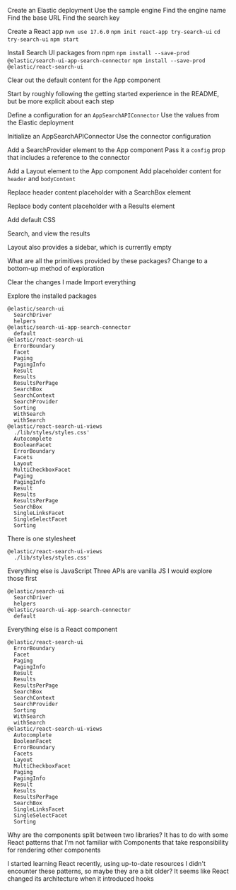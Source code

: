 Create an Elastic deployment
Use the sample engine
Find the engine name
Find the base URL
Find the search key

Create a React app
`nvm use 17.6.0`
`npm init react-app try-search-ui`
`cd try-search-ui`
`npm start`

Install Search UI packages from npm
`npm install --save-prod @elastic/search-ui-app-search-connector`
`npm install --save-prod @elastic/react-search-ui`

Clear out the default content for the App component

Start by roughly following the getting started experience in the README, but be more explicit about each step

Define a configuration for an `AppSearchAPIConnector`
Use the values from the Elastic deployment

Initialize an AppSearchAPIConnector
Use the connector configuration

Add a SearchProvider element to the App component
Pass it a `config` prop that includes a reference to the connector

Add a Layout element to the App component
Add placeholder content for `header` and `bodyContent`

Replace header content placeholder with a SearchBox element

Replace body content placeholder with a Results element

Add default CSS

Search, and view the results

Layout also provides a sidebar, which is currently empty

What are all the primitives provided by these packages?
Change to a bottom-up method of exploration

Clear the changes I made
Import everything

Explore the installed packages

```
@elastic/search-ui
  SearchDriver
  helpers
@elastic/search-ui-app-search-connector
  default
@elastic/react-search-ui
  ErrorBoundary
  Facet
  Paging
  PagingInfo
  Result
  Results
  ResultsPerPage
  SearchBox
  SearchContext
  SearchProvider
  Sorting
  WithSearch
  withSearch
@elastic/react-search-ui-views
  ./lib/styles/styles.css'
  Autocomplete
  BooleanFacet
  ErrorBoundary
  Facets
  Layout
  MultiCheckboxFacet
  Paging
  PagingInfo
  Result
  Results
  ResultsPerPage
  SearchBox
  SingleLinksFacet
  SingleSelectFacet
  Sorting
```

There is one stylesheet

```
@elastic/react-search-ui-views
  ./lib/styles/styles.css'
```

Everything else is JavaScript
Three APIs are vanilla JS
I would explore those first

```
@elastic/search-ui
  SearchDriver
  helpers
@elastic/search-ui-app-search-connector
  default
```

Everything else is a React component

```
@elastic/react-search-ui
  ErrorBoundary
  Facet
  Paging
  PagingInfo
  Result
  Results
  ResultsPerPage
  SearchBox
  SearchContext
  SearchProvider
  Sorting
  WithSearch
  withSearch
@elastic/react-search-ui-views
  Autocomplete
  BooleanFacet
  ErrorBoundary
  Facets
  Layout
  MultiCheckboxFacet
  Paging
  PagingInfo
  Result
  Results
  ResultsPerPage
  SearchBox
  SingleLinksFacet
  SingleSelectFacet
  Sorting
```

Why are the components split between two libraries?
It has to do with some React patterns that I'm not familiar with
Components that take responsibility for rendering other components

I started learning React recently, using up-to-date resources
I didn't encounter these patterns, so maybe they are a bit older?
It seems like React changed its architecture when it introduced hooks
